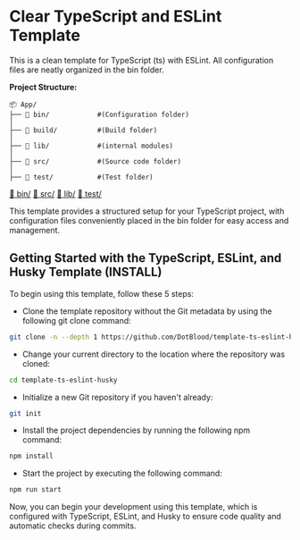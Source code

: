 # Clear TypeScript and ESLint Template

This is a clean template for TypeScript (ts) with ESLint. All configuration files are neatly organized in the bin folder.

**Project Structure:**

```
📦 App/
├── 📂 bin/            #(Configuration folder)
│
├── 📂 build/          #(Build folder)
│
├── 📂 lib/            #(internal modules)
│
├── 📂 src/            #(Source code folder)
│
├── 📂 test/           #(Test folder)
```
[📂 bin/](https://github.com/DotBlood/template-ts-eslint-husky/tree/master/bin)
[📂 src/](https://github.com/DotBlood/template-ts-eslint-husky/tree/master/src)
[📂 lib/](https://github.com/DotBlood/template-ts-eslint-husky/tree/master/lib)
[📂 test/](https://github.com/DotBlood/template-ts-eslint-husky/tree/master/test)

This template provides a structured setup for your TypeScript project, with configuration files conveniently placed in the bin folder for easy access and management.

## Getting Started with the TypeScript, ESLint, and Husky Template (INSTALL)

To begin using this template, follow these 5 steps:

- Clone the template repository without the Git metadata by using the following git clone command:
``` bash
git clone -n --depth 1 https://github.com/DotBlood/template-ts-eslint-husky.git
```

- Change your current directory to the location where the repository was cloned:
``` bash
cd template-ts-eslint-husky
```

- Initialize a new Git repository if you haven't already:
``` bash
git init
```


- Install the project dependencies by running the following npm command:
``` bash
npm install
```

- Start the project by executing the following command:
``` bash
npm run start
```

Now, you can begin your development using this template, which is configured with TypeScript, ESLint, and Husky to ensure code quality and automatic checks during commits.
